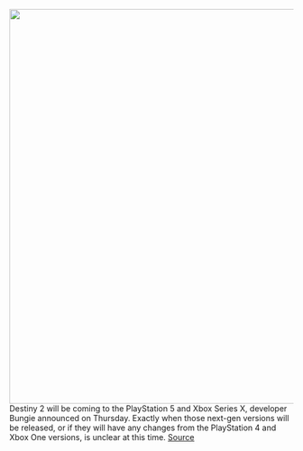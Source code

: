 <img src='https://cdn.vox-cdn.com/thumbor/esL9w0YuCbvgFdZ0kouiVdCgnLo=/0x0:1920x1080/1200x800/filters:focal(807x387:1113x693)/cdn.vox-cdn.com/uploads/chorus_image/image/66765721/Shadowkeep_01.0.jpg' width='700px' /><br/>
Destiny 2 will be coming to the PlayStation 5 and Xbox Series X, developer Bungie announced on Thursday. Exactly when those next-gen versions will be released, or if they will have any changes from the PlayStation 4 and Xbox One versions, is unclear at this time.
<a href='https://www.theverge.com/2020/5/7/21250836/destiny-2-bungie-next-generation-consoles-playstation-5-ps5-xbox-series-x'> Source <a/>